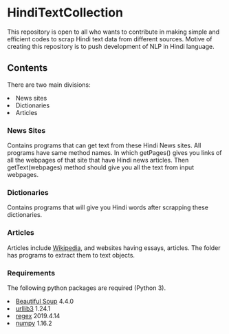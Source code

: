 # HindiTextCollection
This repository is open to all who wants to contribute in making simple and efficient codes to scrap Hindi text data from different sources. Motive of creating this repository is to push development of NLP in Hindi language.
## Contents 
There are two main divisions:
  <li>News sites</li>
  <li>Dictionaries</li>
  <li>Articles</li>
  
### News Sites
Contains programs that can get text from these Hindi News sites. All programs have same method names. In which getPages() gives you links of all the webpages of that site that have Hindi news articles. Then getText(webpages) method should give you all the text from  input webpages.

### Dictionaries
Contains programs that will give you Hindi words after scrapping these dictionaries.


### Articles
Articles include <a href="https://hi.wikipedia.org/wiki/%E0%A4%AE%E0%A5%81%E0%A4%96%E0%A4%AA%E0%A5%83%E0%A4%B7%E0%A5%8D%E0%A4%A0">Wikipedia</a>, and websites having essays, articles. The folder has programs to extract them to text objects.

### Requirements
The following python packages are required (Python 3).
  <li><a href='https://pypi.org/project/beautifulsoup4/'>Beautiful Soup</a> 4.4.0</li>
  <li><a href='https://pypi.org/project/urllib3/'>urllib3</a> 1.24.1</li>
  <li><a href='https://pypi.org/project/regex/'>regex</a> 2019.4.14</li>
  <li><a href='https://pypi.org/project/numpy/'>numpy</a> 1.16.2</li>
